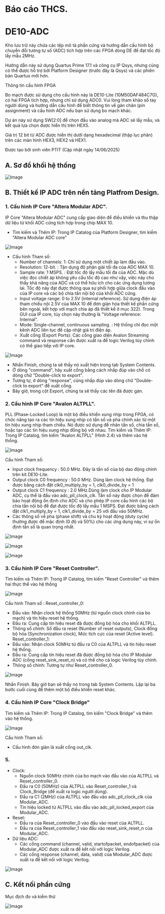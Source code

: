 
# Báo cáo THCS.
# DE10-ADC
Kho lưu trữ này chứa các tệp mô tả phần cứng và hướng dẫn cấu hình bộ chuyển đổi tương tự số (ADC) tích hợp trên các FPGA dòng DE để đạt tốc độ lấy mẫu 2MHz.

Hướng dẫn này sử dụng Quartus Prime 17.1 và công cụ IP Qsys, nhưng cũng có thể được hỗ trợ bởi Platform Designer (trước đây là Qsys) và các phiên bản Quartus mới hơn.

Thông tin cấu hình FPGA

Bo mạch được sử dụng cho cấu hình này là DE10-Lite (10M50DAF484C7G), có hai FPGA tích hợp, nhưng chỉ sử dụng ADC0. Vui lòng tham khảo sổ tay người dùng và hướng dẫn cấu hình để biết thông tin về gán chân (pin assignment) và cấu hình ADC nếu bạn sử dụng bo mạch khác.

Dự án này sử dụng SW[2:0] để chọn đầu vào analog mà ADC sẽ lấy mẫu, và kết quả lựa chọn được hiển thị trên HEX5.

Giá trị 12 bit từ ADC được hiển thị dưới dạng hexadecimal (thập lục phân) trên các màn hình HEX3, HEX2 và HEX1.

Được tạo bởi sinh viên PTIT
(Cập nhật ngày 14/06/2025)

## A. Sơ đồ khối hệ thống 

![Image](https://github.com/user-attachments/assets/d52df7ff-f454-4f43-83dc-4018aa4963c5)

## B. Thiết kế IP ADC trên nền tảng Platfrom Design.
### 1. Cấu hình IP Core "Altera Modular ADC".
IP Core "Altera Modular ADC" cung cấp giao diện để điều khiển và thu thập dữ liệu từ khối ADC cứng tích hợp trong chip MAX 10.
- Tìm kiếm và Thêm IP: Trong IP Catalog của Platform Designer, tìm kiếm "Altera Modular ADC core"

![Image](https://github.com/user-attachments/assets/ac0ded53-5302-4c9a-b8b5-d6f79555611c)

- Cấu hình Tham số:
    - Number of channels: 1: Chỉ sử dụng một chiết áp làm đầu vào.
    - Resolution: 12-bit. : Tận dụng độ phân giải tối đa của ADC MAX 10.
    - Sample rate: 1 MSPS. : Đặt tốc độ lấy mẫu tối đa của ADC. Mặc dù việc đọc chiết áp không yêu cầu tốc độ cao như vậy, việc này cho thấy khả năng của ADC và có thể hữu ích cho các ứng dụng tương lai. Tốc độ này đạt được thông qua sự phối hợp giữa clock đầu vào của IP core và các bộ chia tần nội bộ của khối ADC cứng.
    - Input voltage range: 0 to 2.5V (internal reference). Sử dụng điện áp tham chiếu nội 2.5V của MAX 10 để đơn giản hóa thiết kế phần cứng bên ngoài, kết hợp với mạch chia áp đã thiết kế ở mục 322). Trong GUI của IP core, tùy chọn này thường là "Voltage reference: Internal".
    - Mode: Single-channel, continuous sampling. : Hệ thống chỉ đọc một kênh ADC liên tục để cập nhật giá trị điện áp.
    - Xuất cổng (Export Ports): Các cổng giao diện Avalon Streaming command và response cần được xuất ra để logic Verilog tùy chỉnh có thể giao tiếp với IP core.

![Image](https://github.com/user-attachments/assets/010bde0a-47cc-4448-a5ee-bcf85d7dfa6d)

- Nhấn Finish, chúng ta sẽ thấy nó xuất hiện trong tab System Contents.
- Ở dòng "command", hãy xuất cổng bằng cách nhấp đúp vào chỗ có dòng chữ "Double-click to export".
- Tương tự, ở dòng "response", cũng nhấp đúp vào dòng chữ "Double-click to export" để xuất cổng.
- Bây giờ, trong cột Export, chúng ta sẽ thấy các tên đã được gán.
### 2. Cấu hình IP Core "Avalon ALTPLL".
PLL (Phase-Locked Loop) là một bộ điều khiển xung nhịp trong FPGA, có chức năng tạo ra các tín hiệu xung nhịp có tần số và pha chính xác từ một tín hiệu xung nhịp tham chiếu. Nó được sử dụng để nhân tần số, chia tần số, hoặc tạo các tín hiệu xung nhịp đồng bộ với nhau.
Tìm kiếm và Thêm IP: Trong IP Catalog, tìm kiếm "Avalon ALTPLL" (Hình 2.4) và thêm vào hệ thống.

![Image](https://github.com/user-attachments/assets/29ffc6d9-15fc-466e-8111-046c2f6000d8)

Cấu hình Tham số: 
- Input clock frequency : 50.0 MHz. Đây là tần số của bộ dao động chính trên kit DE10-Lite.
- Output clock C0 frequency : 50.0 MHz. Dùng làm clock hệ thống. Đạt được bằng cách đặt clk0_multiply_by = 1, clk0_divide_by = 1
- Output clock C1 frequency : 2.0 MHz.Dùng làm clock cho IP Modular ADC, cụ thể là đầu vào adc_pll_clock_clk. Tần số này được chọn để đảm bảo hoạt động ổn định cho ADC và cho phép IP core cấu hình các bộ chia tần nội bộ để đạt được tốc độ lấy mẫu 1 MSPS. Đạt được bằng cách đặt clk1_multiply_by = 1, clk1_divide_by = 25 với đầu vào 50MHz.
- Các thông số về pha (phase shift) và chu kỳ hoạt động (duty cycle) thường được để mặc định (0 độ và 50%) cho các ứng dụng này, vì sự ổn định tần số là quan trọng nhất.

![Image](https://github.com/user-attachments/assets/2bfecdcd-d37e-492f-89bc-e37efa95ff14)

![Image](https://github.com/user-attachments/assets/3242a00b-339f-4caa-9f24-eb54a12d0e91)

![Image](https://github.com/user-attachments/assets/ee8d42ab-b07e-4edb-a1de-22421821792e)

### 3. Cấu hình IP Core "Reset Controller".

Tìm kiếm và Thêm IP: Trong IP Catalog, tìm kiếm "Reset Controller" và thêm hai thực thể vào hệ thống

![Image](https://github.com/user-attachments/assets/fd4a7045-aa69-4e9b-9bb4-3e0a868c0649)

Cấu hình Tham số :
Reset_controller_0:
- Đầu vào: Nhận clock hệ thống 50MHz (từ nguồn clock chính của bo mạch) và tín hiệu reset hệ thống.
- Đầu ra: Cung cấp tín hiệu reset đã được đồng bộ hóa cho khối ALTPLL.
- Thông số chính: Số đầu ra reset (Number of reset outputs), Clock đồng bộ hóa (Synchronization clock), Mức tích cực của reset (Active level).
Reset_controller_1:
- Đầu vào: Nhận clock 50MHz từ đầu ra C0 của ALTPLL và tín hiệu reset hệ thống.
- Đầu ra: Cung cấp tín hiệu reset đã được đồng bộ hóa cho IP Modular ADC (cổng reset_sink_reset_n) và có thể cho cả logic Verilog tùy chỉnh.
- Thông số chính: Tương tự như Reset_controller_0.

![Image](https://github.com/user-attachments/assets/50b8e453-7c38-4b07-b0a7-171ea8797988)

Nhấn Finish. Bây giờ bạn sẽ thấy nó trong tab System Contents.
Lặp lại ba bước cuối cùng để thêm một bộ điều khiển reset khác.

### 4. Cấu hình IP Core "Clock Bridge"
Tìm kiếm và Thêm IP: Trong IP Catalog, tìm kiếm "Clock Bridge" và thêm vào hệ thống.

![Image](https://github.com/user-attachments/assets/d04129c9-58e3-46d3-99a2-a3ae3224c017)

Cấu hình Tham số:
- Cấu hình đơn giản là xuất cổng out_clk.

### 5. 

- Clock:
  - Nguồn clock 50MHz chính của bo mạch vào đầu vào của ALTPLL và Reset_controller_0.
  - Đầu ra C0 (50MHz) của ALTPLL vào Reset_controller_1 và Clock_Bridge (để xuất ra logic người dùng).
  - Đầu ra C1 (2MHz) của ALTPLL vào đầu vào adc_pll_clock_clk của Modular_ADC.
  - Tín hiệu locked từ ALTPLL vào đầu vào adc_pll_locked_export của Modular_ADC.
- Reset:
  - Đầu ra của Reset_controller_0 vào đầu vào reset của ALTPLL.
  - Đầu ra của Reset_controller_1 vào đầu vào reset_sink_reset_n của Modular_ADC.
- Dữ liệu ADC:
  - Các cổng command (channel, valid, startofpacket, endofpacket) của Modular_ADC được xuất ra để kết nối với logic Verilog.
  - Các cổng response (channel, data, valid) của Modular_ADC được xuất ra để kết nối với logic Verilog.

![Image](https://github.com/user-attachments/assets/94281c38-a0e9-45f3-847a-0bfc16888c23)

## C. Kết nối phần cứng
Mục địch đo và kiểm thử

![Image](https://github.com/user-attachments/assets/56f286d7-24ba-45a2-90d2-97cc2b2d0aad)

  
